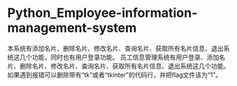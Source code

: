 # Python_Employee-information-management-system
本系统有添加名片、删除名片、修改名片、查询名片、获取所有名片信息、退出系统这几个功能，同时也有用户登录功能。
员工信息管理系统有用户登录、添加名片、删除名片、修改名片、查询名片、获取所有名片信息、退出系统这几个功能。
       如果遇到报错可以删除带有“tk”或者“tkinter”的代码行，并把flag文件该为“1”。
